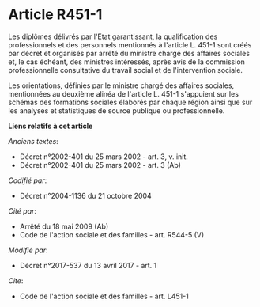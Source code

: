 # Article R451-1

Les diplômes délivrés par l'Etat garantissant, la qualification des professionnels et des personnels mentionnés à l'article
L. 451-1 sont créés par décret et organisés par arrêté du ministre chargé des affaires sociales et, le cas échéant, des
ministres intéressés, après avis de la commission professionnelle consultative du travail social et de l'intervention
sociale.

Les orientations, définies par le ministre chargé des affaires sociales, mentionnées au deuxième alinéa de l'article L. 451-1
s'appuient sur les schémas des formations sociales élaborés par chaque région ainsi que sur les analyses et statistiques de
source publique ou professionnelle.

**Liens relatifs à cet article**

_Anciens textes_:

  - Décret n°2002-401 du 25 mars 2002 - art. 3, v. init.
  - Décret n°2002-401 du 25 mars 2002 - art. 3 (Ab)

_Codifié par_:

  - Décret n°2004-1136 du 21 octobre 2004

_Cité par_:

  - Arrêté du 18 mai 2009 (Ab)
  - Code de l'action sociale et des familles - art. R544-5 (V)

_Modifié par_:

  - Décret n°2017-537 du 13 avril 2017 - art. 1

_Cite_:

  - Code de l'action sociale et des familles - art. L451-1
